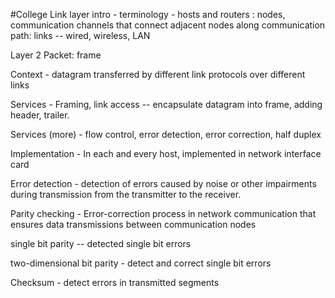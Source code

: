 #College 
Link layer intro - terminology - hosts and routers : nodes, communication channels that connect adjacent nodes along communication path: links -- wired, wireless, LAN

Layer 2 Packet: frame

Context - datagram transferred by different link protocols over different links

Services - Framing, link access -- encapsulate datagram into frame, adding header, trailer. 

Services (more) - flow control, error detection, error correction, half duplex

Implementation - In each and every host, implemented in network interface card 

Error detection - detection of errors caused by noise or other impairments during transmission from the transmitter to the receiver.

Parity checking - Error-correction process in network communication that ensures data transmissions between communication nodes

single bit parity -- detected single bit errors 

two-dimensional bit parity - detect and correct single bit errors 

Checksum - detect errors in transmitted segments